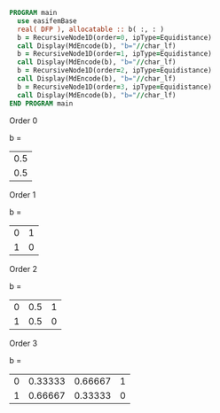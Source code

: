 ```fortran
PROGRAM main
  use easifemBase
  real( DFP ), allocatable :: b( :, : )
  b = RecursiveNode1D(order=0, ipType=Equidistance)
  call Display(MdEncode(b), "b="//char_lf)
  b = RecursiveNode1D(order=1, ipType=Equidistance)
  call Display(MdEncode(b), "b="//char_lf)
  b = RecursiveNode1D(order=2, ipType=Equidistance)
  call Display(MdEncode(b), "b="//char_lf)
  b = RecursiveNode1D(order=3, ipType=Equidistance)
  call Display(MdEncode(b), "b="//char_lf)
END PROGRAM main
```

Order 0

b =

|     |
|-----|
| 0.5 |
| 0.5 |

Order 1

b =

|   |   |
|---|---|
| 0 | 1 |
| 1 | 0 |

Order 2

b =

|   |     |   |
|---|-----|---|
| 0 | 0.5 | 1 |
| 1 | 0.5 | 0 |

Order 3

b =

|   |         |         |   |
|---|---------|---------|---|
| 0 | 0.33333 | 0.66667 | 1 |
| 1 | 0.66667 | 0.33333 | 0 |
